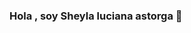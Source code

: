 ### Hola , soy Sheyla luciana astorga 👋

<!--
**SheylaAstorga/SheylaAstorga** is a ✨ _special_ ✨ repository because its `README.md` (this file) appears on your GitHub profile.
Acerca de mí...
Here are some ideas to get you started:

- 🔭 I’m currently working on ...
- 🌱 I’m currently learning ...
- 👯 I’m looking to collaborate on ...
- 🤔 I’m looking for help with ...
- 💬 Ask me about ...
- 📫 How to reach me: ...
- 😄 Pronouns: ...
- ⚡ Fun fact: ...
-->
